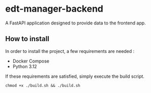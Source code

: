 # edt-manager-backend

A FastAPI application designed to provide data to the frontend app.

## How to install

In order to install the project, a few requirements are needed :

- Docker Compose
- Python 3.12

If these requirements are satisfied, simply execute the build script.

`chmod +x ./build.sh && ./build.sh`
